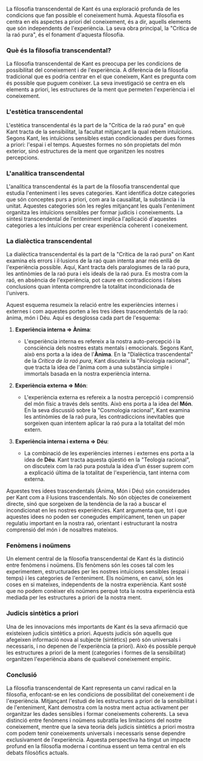 La filosofia transcendental de Kant és una exploració profunda de les condicions que fan possible el coneixement humà. Aquesta filosofia es centra en els aspectes a priori del coneixement, és a dir, aquells elements que són independents de l'experiència. La seva obra principal, la "Crítica de la raó pura", és el fonament d'aquesta filosofia.

### Què és la filosofia transcendental?

La filosofia transcendental de Kant es preocupa per les condicions de possibilitat del coneixement i de l'experiència. A diferència de la filosofia tradicional que es podria centrar en el que coneixem, Kant es pregunta com és possible que puguem conèixer. La seva investigació se centra en els elements a priori, les estructures de la ment que permeten l'experiència i el coneixement.

### L'estètica transcendental

L'estètica transcendental és la part de la "Crítica de la raó pura" en què Kant tracta de la sensibilitat, la facultat mitjançant la qual rebem intuïcions. Segons Kant, les intuïcions sensibles estan condicionades per dues formes a priori: l'espai i el temps. Aquestes formes no són propietats del món exterior, sinó estructures de la ment que organitzen les nostres percepcions.

### L'analítica transcendental

L'analítica transcendental és la part de la filosofia transcendental que estudia l'enteniment i les seves categories. Kant identifica dotze categories que són conceptes purs a priori, com ara la causalitat, la substància i la unitat. Aquestes categories són les regles mitjançant les quals l'enteniment organitza les intuïcions sensibles per formar judicis i coneixements. La síntesi transcendental de l'enteniment implica l'aplicació d'aquestes categories a les intuïcions per crear experiència coherent i coneixement.

### La dialèctica transcendental

La dialèctica transcendental és la part de la "Crítica de la raó pura" on Kant examina els errors i il·lusions de la raó quan intenta anar més enllà de l'experiència possible. Aquí, Kant tracta dels paralogismes de la raó pura, les antinòmies de la raó pura i els ideals de la raó pura. Es mostra com la raó, en absència de l'experiència, pot caure en contradiccions i falses conclusions quan intenta comprendre la totalitat incondicionada de l'univers.

Aquest esquema resumeix la relació entre les experiències internes i externes i com aquestes porten a les tres idees trascendentals de la raó: ànima, món i Déu. Aquí es desglossa cada part de l'esquema:

1. **Experiència interna => Ànima**:
   - L'experiència interna es refereix a la nostra auto-percepció i la consciència dels nostres estats mentals i emocionals. Segons Kant, això ens porta a la idea de l'**Ànima**. En la "Dialèctica trascendental" de la *Crítica de la raó pura*, Kant discuteix la "Psicologia racional", que tracta la idea de l'ànima com a una substància simple i immortals basada en la nostra experiència interna.

2. **Experiència externa => Món**:
   - L'experiència externa es refereix a la nostra percepció i comprensió del món físic a través dels sentits. Això ens porta a la idea del **Món**. En la seva discussió sobre la "Cosmologia racional", Kant examina les antinòmies de la raó pura, les contradiccions inevitables que sorgeixen quan intentem aplicar la raó pura a la totalitat del món extern.

3. **Experiència interna i externa => Déu**:
   - La combinació de les experiències internes i externes ens porta a la idea de **Déu**. Kant tracta aquesta qüestió en la "Teologia racional", on discuteix com la raó pura postula la idea d'un ésser suprem com a explicació última de la totalitat de l'experiència, tant interna com externa.

Aquestes tres idees trascendentals (Ànima, Món i Déu) són considerades per Kant com a il·lusions trascendentals. No són objectes de coneixement directe, sinó que sorgeixen de la tendència de la raó a buscar el incondicionat en les nostres experiències. Kant argumenta que, tot i que aquestes idees no poden ser conegudes empíricament, tenen un paper regulatiu important en la nostra raó, orientant i estructurant la nostra comprensió del món i de nosaltres mateixos.

### Fenòmens i noümens

Un element central de la filosofia transcendental de Kant és la distinció entre fenòmens i noümens. Els fenòmens són les coses tal com les experimentem, estructurades per les nostres intuïcions sensibles (espai i temps) i les categories de l'enteniment. Els noümens, en canvi, són les coses en si mateixes, independents de la nostra experiència. Kant sosté que no podem conèixer els noümens perquè tota la nostra experiència està mediada per les estructures a priori de la nostra ment.

### Judicis sintètics a priori

Una de les innovacions més importants de Kant és la seva afirmació que existeixen judicis sintètics a priori. Aquests judicis són aquells que afegeixen informació nova al subjecte (sintètics) però són universals i necessaris, i no depenen de l'experiència (a priori). Això és possible perquè les estructures a priori de la ment (categories i formes de la sensibilitat) organitzen l'experiència abans de qualsevol coneixement empíric.

### Conclusió

La filosofia transcendental de Kant representa un canvi radical en la filosofia, enfocant-se en les condicions de possibilitat del coneixement i de l'experiència. Mitjançant l'estudi de les estructures a priori de la sensibilitat i de l'enteniment, Kant demostra com la nostra ment actua activament per organitzar les dades sensibles i formar coneixements coherents. La seva distinció entre fenòmens i noümens subratlla les limitacions del nostre coneixement, mentre que la seva teoria dels judicis sintètics a priori mostra com podem tenir coneixements universals i necessaris sense dependre exclusivament de l'experiència. Aquesta perspectiva ha tingut un impacte profund en la filosofia moderna i continua essent un tema central en els debats filosòfics actuals.
